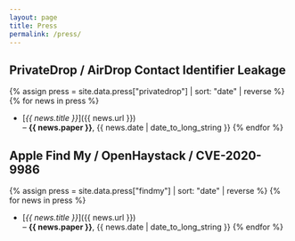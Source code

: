 ```yaml
---
layout: page
title: Press
permalink: /press/
---
```


## PrivateDrop / AirDrop Contact Identifier Leakage

{% assign press = site.data.press["privatedrop"] | sort: "date" | reverse %}
{% for news in press %}
- [_{{ news.title }}_]({{ news.url }})  
  – **{{ news.paper }}**, {{ news.date | date_to_long_string }}
{% endfor %}


## Apple Find My / OpenHaystack / CVE-2020-9986

{% assign press = site.data.press["findmy"] | sort: "date" | reverse %}
{% for news in press %}
- [_{{ news.title }}_]({{ news.url }})  
  – **{{ news.paper }}**, {{ news.date | date_to_long_string }}
{% endfor %}
